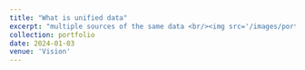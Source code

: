 ```yaml
---
title: "What is unified data"
excerpt: "multiple sources of the same data <br/><img src='/images/portfolio/UnifiedData.png'>"
collection: portfolio
date: 2024-01-03
venue: 'Vision'
---
```


